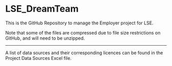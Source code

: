 # LSE_DreamTeam

This is the GitHub Repository to manage the Employer project for LSE. 

Note that some of the files are compressed due to file size restrictions on GitHub, and will need to be unzipped. 
_____

A list of data sources and their corresponding licences can be found in the Project Data Sources Excel file.
